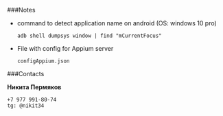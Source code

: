 ###Notes
- command to detect application name on android (OS: windows 10 pro)

     ```adb shell dumpsys window | find "mCurrentFocus"```

- File with config for Appium server

    ```configAppium.json```
    
        
    
###Contacts

**Никита Пермяков**
    
    +7 977 991-80-74
    tg: @nikit34
    
